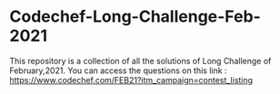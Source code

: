 # Codechef-Long-Challenge-Feb-2021
This repository is a collection of all the solutions of Long Challenge of February,2021.
You can access the questions on this link :
https://www.codechef.com/FEB21?itm_campaign=contest_listing
